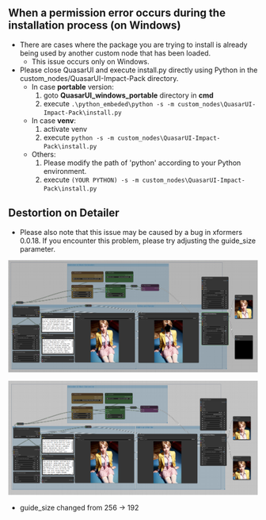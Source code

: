 ## When a permission error occurs during the installation process (on Windows)

* There are cases where the package you are trying to install is already being used by another custom node that has been loaded.
    * This issue occurs only on Windows.
* Please close QuasarUI and execute install.py directly using Python in the custom_nodes/QuasarUI-Impact-Pack directory.
    * In case **portable** version:
        1. goto **QuasarUI_windows_portable** directory in **cmd**
        2. execute ```.\python_embeded\python -s -m custom_nodes\QuasarUI-Impact-Pack\install.py```
    * In case **venv**:
        1. activate venv
        2. execute ```python -s -m custom_nodes\QuasarUI-Impact-Pack\install.py```
    * Others:
        1. Please modify the path of 'python' according to your Python environment.
        2. execute ```(YOUR PYTHON) -s -m custom_nodes\QuasarUI-Impact-Pack\install.py```



## Destortion on Detailer

* Please also note that this issue may be caused by a bug in xformers 0.0.18. If you encounter this problem, please try adjusting the guide_size parameter.

![example](black1.png)

![example](black2.png)
* guide_size changed from 256 -> 192
